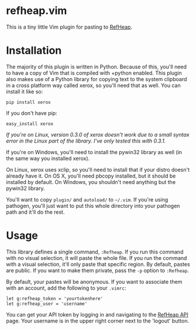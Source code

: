 # refheap.vim

This is a tiny little Vim plugin for pasting to
[RefHeap](https://refheap.com).

# Installation

The majority of this plugin is written in Python. Because of this,
you'll need to have a copy of Vim that is compiled with +python enabled.
This plugin also makes use of a Python library for copying text to the
system clipboard in a cross platform way called xerox, so you'll need
that as well. You can install it like so:

```
pip install xerox
```

If you don't have pip:

```
easy_install xerox
```

*If you're on Linux, version 0.3.0 of xerox doesn't work due to a small syntax
error in the Linux part of the library. I've only tested this with
0.3.1.*

If you're on Windows, you'll need to install the pywin32 library as well
(in the same way you installed xerox).

On Linux, xerox uses xclip, so you'll need to install that if your
distro doesn't already have it. On OS X, you'll need pbcopy installed,
but it should be installed by default. On Windows, you shouldn't need
anything but the pywin32 library.

You'll want to copy `plugin/` and `autoload/` to `~/.vim`. If you're
using pathogen, you'll just want to put this whole directory into your
pathogen path and it'll do the rest.

# Usage

This library defines a single command, `:Refheap`. If you run this
command with no visual selection, it will paste the whole file. If you
run the command with a visual selection, it'll only paste that specific
region. By default, pastes are public. If you want to make them private,
pass the `-p` option to `:Refheap`.

By default, your pastes will be anonymous. If you want to associate them
with an account, add the following to your `.vimrc`:

```
let g:refheap_token = 'yourtokenhere'
let g:refheap_user = 'username'
```

You can get your API token by logging in and navigating to the [RefHeap
API](https://refheap.com/api) page. Your username is in the upper right
corner next to the 'logout' button.
